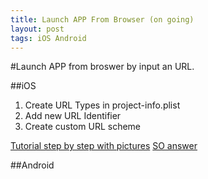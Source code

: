 ```yaml
---
title: Launch APP From Browser (on going)
layout: post
tags: iOS Android
---
```


#Launch APP from broswer by input an URL.

##iOS
1. Create URL Types in project-info.plist
2. Add new URL Identifier
3. Create custom URL scheme 

[Tutorial step by step with pictures](http://iosdevelopertips.com/cocoa/launching-your-own-application-via-a-custom-url-scheme.html)
[SO answer](http://stackoverflow.com/questions/25883113/open-ios-app-from-browser)


##Android
